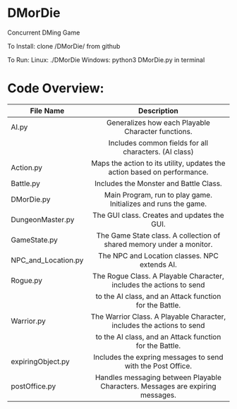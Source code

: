 # DMorDie
Concurrent DMing Game

To Install:
	clone /DMorDie/ from github

To Run:
Linux: ./DMorDie
Windows: python3 DMorDie.py
in terminal

# Code Overview:
|File Name		|Description									 |
|-----------------------|:------------------------------------------------------------------------------:|
|AI.py			|Generalizes how each Playable Character functions.				 | 
|			|Includes common fields for all characters. (AI class)				 |
|Action.py	        |Maps the action to its utility, updates the action based on performance.	 |
|Battle.py		|Includes the Monster and Battle Class.  					 |
|DMorDie.py		|Main Program, run to play game. Initializes and runs the game. 		 |
|DungeonMaster.py	|The GUI class. Creates and updates the GUI.					 |
|GameState.py		|The Game State class. A collection of shared memory under a monitor. 		 |
|NPC_and_Location.py	|The NPC and Location classes. NPC extends AI. 					 |
|Rogue.py		|The Rogue Class. A Playable Character, includes the actions to send 		 |
|			|to the AI class, and an Attack function for the Battle. 			 |
|Warrior.py		|The Warrior Class. A Playable Character, includes the actions to send 		 |
|            		|to the AI class, and an Attack function for the Battle. 			 |
|expiringObject.py	|Includes the expring messages to send with the Post Office. 			 |
|postOffice.py		|Handles messaging between Playable Characters. Messages are expiring messages.

